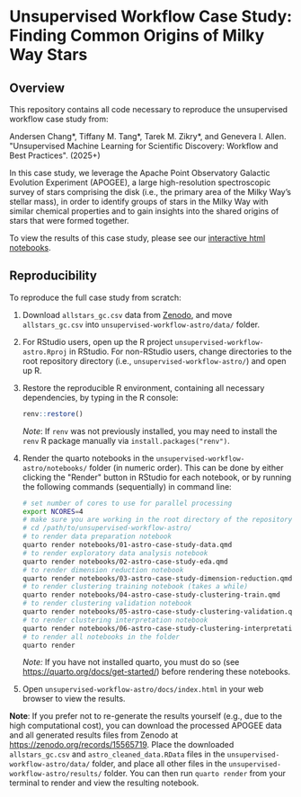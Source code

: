 # Unsupervised Workflow Case Study: Finding Common Origins of Milky Way Stars

## Overview

This repository contains all code necessary to reproduce the unsupervised workflow case study from:

Andersen Chang*, Tiffany M. Tang*, Tarek M. Zikry*, and Genevera I. Allen. "Unsupervised Machine Learning for Scientific Discovery: Workflow and Best Practices". (2025+)

In this case study, we leverage the Apache Point Observatory Galactic Evolution Experiment (APOGEE), a large high-resolution spectroscopic survey of stars comprising the disk (i.e., the primary area of the Milky Way’s stellar mass), in order to identify groups of stars in the Milky Way with similar chemical properties and to gain insights into the shared origins of stars that were formed together. 

To view the results of this case study, please see our [interactive html notebooks](https://dataslingers.github.io/unsupervised-workflow-astro/).

## Reproducibility

To reproduce the full case study from scratch:

1. Download `allstars_gc.csv` data from [Zenodo](https://zenodo.org/records/15565719), and move `allstars_gc.csv` into `unsupervised-workflow-astro/data/` folder.

2. For RStudio users, open up the R project `unsupervised-workflow-astro.Rproj` in RStudio. For non-RStudio users, change directories to the root repository directory (i.e., `unsupervised-workflow-astro/`) and open up R.

3. Restore the reproducible R environment, containing all necessary dependencies, by typing in the R console:
   ```r
   renv::restore()
   ```
   *Note*: If `renv` was not previously installed, you may need to install the `renv` R package manually via `install.packages("renv")`.

4. Render the quarto notebooks in the `unsupervised-workflow-astro/notebooks/` folder (in numeric order). This can be done by either clicking the "Render" button in RStudio for each notebook, or by running the following commands (sequentially) in command line:
    ```bash
    # set number of cores to use for parallel processing
    export NCORES=4
    # make sure you are working in the root directory of the repository
    # cd /path/to/unsupervised-workflow-astro/
    # to render data preparation notebook
    quarto render notebooks/01-astro-case-study-data.qmd
    # to render exploratory data analysis notebook
    quarto render notebooks/02-astro-case-study-eda.qmd
    # to render dimension reduction notebook
    quarto render notebooks/03-astro-case-study-dimension-reduction.qmd
    # to render clustering training notebook (takes a while)
    quarto render notebooks/04-astro-case-study-clustering-train.qmd
    # to render clustering validation notebook
    quarto render notebooks/05-astro-case-study-clustering-validation.qmd
    # to render clustering interpretation notebook
    quarto render notebooks/06-astro-case-study-clustering-interpretation.qmd
    # to render all notebooks in the folder
    quarto render
    ```
    *Note:* If you have not installed quarto, you must do so (see https://quarto.org/docs/get-started/) before rendering these notebooks.

5. Open `unsupervised-workflow-astro/docs/index.html` in your web browser to view the results.

**Note**: If you prefer not to re-generate the results yourself (e.g., due to the high computational cost), you can download the processed APOGEE data and all generated results files from Zenodo at https://zenodo.org/records/15565719. Place the downloaded `allstars_gc.csv` and `astro_cleaned_data.RData` files in the `unsupervised-workflow-astro/data/` folder, and place all other files in the `unsupervised-workflow-astro/results/` folder. You can then run `quarto render` from your terminal to render and view the resulting notebook.
